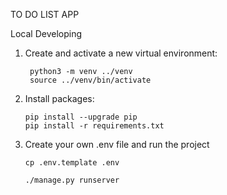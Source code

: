 TO DO LIST APP

Local Developing
    
1. Create and activate a new virtual environment:
    
        python3 -m venv ../venv
        source ../venv/bin/activate

2. Install packages:

       pip install --upgrade pip
       pip install -r requirements.txt

3. Create your own .env file and run the project

       cp .env.template .env

       ./manage.py runserver 
